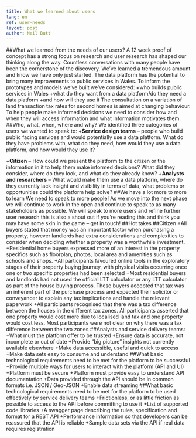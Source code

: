 ```yaml
---
title: What we learned about users
lang: en
ref: user-needs
layout: post
author: Neil Butt
---
```



##What we learned from the needs of our users?
A 12 week proof of concept has a strong focus on research and user research has shaped our thinking along the way. Countless conversations with many people have been the cornerstone of the discovery.  We’ve learned a tremendous amount and know we have only just started. The data platform has the potential to bring many improvements to public services in Wales.  To inform the prototypes and models we’ve built we’ve considered:
+who builds public services in Wales
+what do they want from a data platform/do they need a data platform
+and how will they use it 
The consultation on a variation of land transaction tax rates for second homes is aimed at changing behaviour.  To help people make informed decisions we need to consider how and when they will access information and what information motivates them.  
##Who, what, when, where and why?
We identified three categories of users we wanted to speak to:
+**Service design teams** – people who build public facing services and would potentially use a data platform. What do they have problems with, what do they need, how would they use a data platform, and how would they use it?

+**Citizen** – How could we present the platform to the citizen or the information in it to help them make informed decisions?  What did they consider, where do they look, and what do they already know?
+**Analysts and researchers** – What would make them use a data platform, where do they currently lack insight and visibility in terms of data, what problems or opportunities could the platform help solve?
##We have a lot more to more to learn
We need to speak to more people! As we move into the next phase  we will continue to work in the open and continue to speak to as many stakeholders as possible. We will speak to more users and refine further user research this is also a shout out if you’re reading this and think you may have some skin in the game – get in touch! 
##Hot takes 
##Citizen
+All buyers stated that money was an important factor when purchasing a property, however landlords had extra considerations and complexities to consider when deciding whether a property was a worthwhile investment.
+Residential home buyers expressed more of an interest in the property specifics such as floorplan, photos, local area and amenities such as schools and shops.
+All participants favoured online tools in the exploratory stages of their property buying journey, with physical visits occurring once one or two specific properties had been selected
+Most residential buyers and landlords had not used the official LTT calculator or any LTT calculator as part of the house buying process. These buyers accepted that tax was an inherent part of the purchase process and expected their solicitor or conveyancer to explain any tax implications and handle the relevant paperwork
+All participants recognised that there was a tax difference between the houses in the different tax zones. All participants asserted that one property would cost more due to localised land tax and one property would cost less. Most participants were not clear on why there was a tax difference between the two zones
##Analysts and service delivery teams:
+What must the platform offer to be trusted
+Ensure data is accurate, not incomplete or out of date
+Provide “big picture” insights not currently available elsewhere
+Make data accessible, useful and quick to access
+Make data sets easy to consume and understand
##What basic technological requirements need to be met for the platform to be successful
+Provide multiple ways for users to interact with the platform (API and UI)
+Platform must be secure
+Platform must provide easy to understand API documentation
+Data provided through the API should be in common formats i.e. JSON / Geo-JSON
+Enable data streaming
##What basic technological requirements need to be met for the platform to be used effectively by service delivery teams
+Frictionless, or as little friction as possible to access to the API before committing to use it
+List of supported code libraries
+A swagger page describing the rules, specification and format for a REST API
+Performance information so that developers can be reassured that the API is reliable
+Sample data sets via the API if real data requires registration


